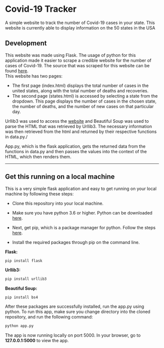 # Covid-19 Tracker
A simple website to track the number of Covid-19 cases in your state. This website is currently able to display information on the 50 states in the USA

## Development 
This website was made using Flask. The usage of python for this application made it easier to scrape a credible website for the number of cases of Covid-19. 
The source that was scraped for this website can be found [here](https://www.worldometers.info/coronavirus/country/us/).\
This website has two pages: 
* The first page (index.html) displays the total number of cases in the united states, along with the total number of deaths and recoveries. 
* The second page (states.html) is accessed by selecting a state from the dropdown. This page displays the number of cases in the chosen state, the number of deaths, and the number of new cases on that particular day.

Urllib3 was used to access the [website](https://www.worldometers.info/coronavirus/country/us/) and Beautiful Soup was used to parse the HTML that was retrieved by Urllib3. The necessary information was then retrieved from the html and returned by their respective functions in data.py./

App.py, which is the flask application, gets the returned data from the functions in data.py and then passes the values into the context of the HTML, which then renders them. 

---
## Get this running on a local machine
This is a very simple flask application and easy to get running on your local machine by following these steps:
* Clone this repository into your local machine.
* Make sure you have python 3.6 or higher. Python can be downloaded  [here](https://www.python.org/downloads/).

* Next, get pip, which is a package manager for python. Follow the steps [here](https://pip.pypa.io/en/stable/installing/).

* Install the required packages through pip on the command line.

**Flask:**
```python
pip install flask
```
**Urllib3:**
```python
pip install urllib3
```
**Beautiful Soup:**
```
pip install bs4
```

After these packages are successfully installed, run the app.py using python.
To run this app, make sure you change directory into the cloned repository, and run the following command:
```python
python app.py
```
The app is now running locally on port 5000.
In your browser, go to **127.0.0.1:5000** to view the app.
